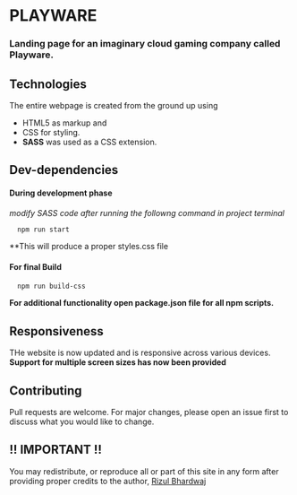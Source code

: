 # PLAYWARE

### Landing page for an imaginary cloud gaming company called Playware.

## Technologies

The entire webpage is created from the ground up using 
- HTML5 as markup and 
- CSS for styling. 
- **SASS** was used as a CSS extension. 

## Dev-dependencies

#### During development phase
*modify SASS code after running the followng command in project terminal*
```bash
  npm run start
```
**This will produce a proper styles.css file

#### For final Build
```bash
  npm run build-css
```

**For additional functionality open package.json file for all npm scripts.**


## Responsiveness
THe website is now updated and is responsive across various devices.
**Support for multiple screen sizes has now been provided**


## Contributing
Pull requests are welcome. For major changes, please open an issue first to discuss what you would like to change.


## !! IMPORTANT !!
You may redistribute, or reproduce all or part of this site in any form after 
providing proper credits to the author, [Rizul Bhardwaj](https://www.linkedin.com/in/rizul)

